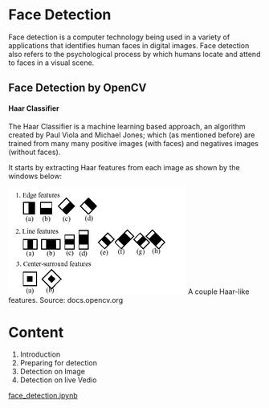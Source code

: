 # Face Detection
Face detection is a computer technology being used in a variety of applications that identifies human faces in digital images. Face detection also refers to the psychological process by which humans locate and attend to faces in a visual scene.
## Face Detection by OpenCV
#### Haar Classifier
The Haar Classifier is a machine learning based approach, an algorithm created by Paul Viola and Michael Jones; which (as mentioned before) are trained from many many positive images (with faces) and negatives images (without faces).
                                                                                                                                           
It starts by extracting Haar features from each image as shown by the windows below:

<img src="images/haarfeatures.png" />
A couple Haar-like features. Source: docs.opencv.org

# Content
1. Introduction                                                                                                                           
2. Preparing for detection                                                                                                               
3. Detection on Image                                                                                                                     
4. Detection on live Vedio    

[face_detection.ipynb](https://github.com/tango911/Face-Detection/blob/master/Face%20Detection.ipynb)
